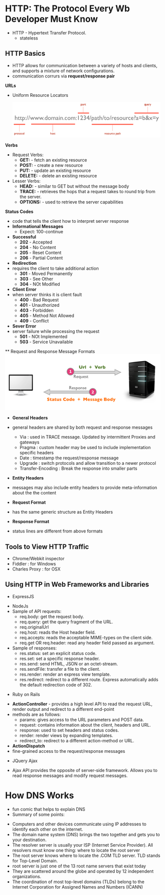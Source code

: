 # HTTP:  The Protocol Every Wb Developer Must Know
* HTTP - Hypertext Transfer Protocol.
    - stateless
## HTTP Basics
- HTTP allows for communication between a variety of hosts and clients, and supports a mixture of network configurations.
- communication corrurs via **request/response pair**

**URLs**
- Uniform Resource Locators

  ![structure image](/assets/http1-url-structure.png)

**Verbs**

- Request Verbs:
    - **GET:** - fetch an existing resource
    - **POST:** - create a new resource
    - **PUT:** - update an existing resource
    - **DELETE:** - delete an existing resource
- Lesser Verbs:
    - **HEAD:** - similar to GET but without the message body
    - **TRACE:** - retrieves the hops that a request takes to round trip from the server.
    - **OPTIONS:** - used to retrieve the server capabilities

**Status Codes**
- code that tells the client how to interpret server response
- **Informational Messages**
    - Expect: 100-continue
- **Successful**
    - **202** - Accepted
    - **204** - No Content
    - **205** - Reset Content
    - **206** - Partial Content
- **Redirection**
- requires the client to take additional action
    - **301** - Moved Permanently
    - **303** - See Other
    - **304** - NOt Modified
- **Client Error**
- when server thinks it is client fault
    - **400** - Bad Request
    - **401** - Unauthorized
    - **403** - Forbidden
    - **405** - Method Not Allowed
    - **409** - Conflict
- **Sever Error**
- server failure while processing the request
    - **501** - NOt Implemented
    - **503** - Service Unavailable

** Request and Response Message Formats
![details](/assets/http1-req-res-details.png)

- **General Headers**
- general headers are shared by both request and response messages
    - Via : used in TRACE message. Updated by intermittent Proxies and gateways
    - Pragma : custom header may be used to include implementation specific headers
    - Date : timestamp the request/response message
    - Upgrade : switch protocols and allow transition to a newer protocol
    - Transfer-Encoding : Break the response into smaller parts
- **Entity Headers**
-  messages may also include entity headers to provide meta-information about the the content 
- **Request Format**
- has the same generic structure as Entity Headers

- **Response Format**
- status lines are different from above formats

## Tools to View HTTP Traffic

- Chrome/Webkit inspector
- Fiddler : for Windows
- Charles Proxy : for OSX

## Using HTTP in Web Frameworks and Libraries

* ExpressJS
- NodeJs
- Sample of API requests:
    - req.body: get the request body.
    - req.query: get the query fragment of the URL.
    - req.originalUrl
    - req.host: reads the Host header field.
    - req.accepts: reads the acceptable MIME-types on the client side.
    - req.get OR req.header: read any header field passed as argument.
- Sample of responses: 
    - res.status: set an explicit status code.
    - res.set: set a specific response header.
    - res.send: send HTML, JSON or an octet-stream.
    - res.sendFile: transfer a file to the client.
    - res.render: render an express view template.
    - res.redirect: redirect to a different route. Express automatically adds the   default redirection code of 302.

* Ruby on Rails
- **ActionController** - provides a high level API to read the request URL, render output and redirect to a different end-point
- methods are as follows:
    - params: gives access to the URL parameters and POST data.
    - request: contains information about the client, headers and URL.
    - response: used to set headers and status codes.
    - render: render views by expanding templates.
    - redirect_to: redirect to a different action-method or URL.
- **ActionDispatch**
- fine-grained access to the request/response messages 

* JQuery Ajax
- Ajax API provides the opposite of server-side framework.  Allows you to read response messages and modify request messages.

# How DNS Works
* fun comic that helps to explain DNS
* Summary of some points:
- Computers and other devices communicate using IP addresses to identify each other on the internet.
- The domain name system (DNS) brings the two together and gets you to your destination.
- The resolver server is usually your ISP (Internet Service Provider). All resolvers must know one thing: where to locate the root server
- The root server knows where to locate the .COM TLD server. TLD stands for Top-Level Domain.
- root server is just one of the 13 root name servers that exist today
- They are scattered around the globe and operated by 12 independent organizations.
- The coordination of most top-level domains (TLDs) belong to the Internet Corporation for Assigned Names and Numbers (ICANN)













